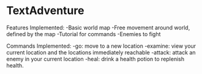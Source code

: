 # TextAdventure

Features Implemented:
-Basic world map 
-Free movement around world, defined by the map
-Tutorial for commands
-Enemies to fight

Commands Implemented:
-go: move to a new location
-examine: view your current location and the locations immediately reachable
-attack: attack an enemy in your current location
-heal: drink a health potion to replenish health.

